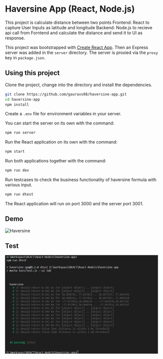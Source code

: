 # Haversine App (React, Node.js)

This project is calculate distance between two points
Frontend: React to capture User Inputs as latitude and longitude
Backend: Node.js to recieve api call from Forntend and calculate the distance and send it to UI as response.

This project was bootstrapped with [Create React App](https://github.com/facebookincubator/create-react-app). Then an Express server was added in the `server` directory. The server is proxied via the `proxy` key in `package.json`.

## Using this project

Clone the project, change into the directory and install the dependencies.

```bash
git clone https://github.com/gauravs08/haversine-app.git
cd haversine-app
npm install
```

Create a `.env` file for environment variables in your server.

You can start the server on its own with the command:

```bash
npm run server
```

Run the React application on its own with the command:

```bash
npm start
```

Run both applications together with the command:

```bash
npm run dev
```

Run testcases to check the business functionality of haversine formula with various input.

```bash
npm run dtest
```

The React application will run on port 3000 and the server port 3001.

## Demo
![Haversine](http://g.recordit.co/opnBhlF3jw.gif)

## Test
![Alt text](/test/test.png?raw=true "Title")
